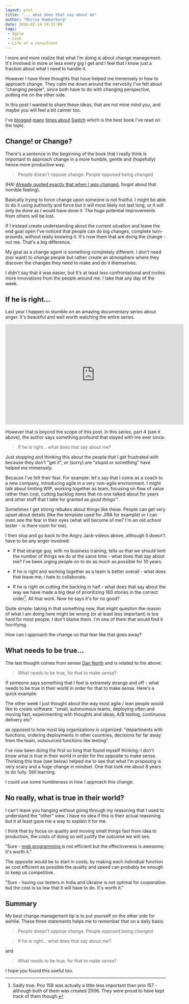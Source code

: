 ```yaml
---
layout: post
title: "... what does that say about me"
author: "Marcus Hammarberg"
date: 2016-02-14 19:21:09
tags:
 - Agile
 - Lean
 - Life of a consultant
---
```


I more and more realize that what I'm doing is about change management. It's involved in more or less every gig I get and I feel that I know just a fraction about what I need to handle it. 

However I have three thoughts that have helped me immensely in how to approach change. They calm me down around the nervosity I've felt about "changing people", since both have to do with changing perspective, putting me on the other side. 

In this post I wanted to share these ideas, that are not mine mind you, and maybe you will feel a bit calmer too. 

<!-- excerpt-end -->

I've [blogged](http://www.marcusoft.net/2012/09/applying-switch-framework-to-meetings.html) [many](http://www.marcusoft.net/2012/09/applying-switch-framework-to-meetings_6992.html) [times about](http://www.marcusoft.net/2015/10/changes-reasons-or-the-opposite.html) [Switch](http://heathbrothers.com/books/switch/) which is the best book I've read on the topic. 

## Change! or Change?

There's a sentence in the beginning of the book that I really think is important to approach change in a more humble, gentle and (hopefully) hence more productive way: 

<blockquote>People doesn't oppose change. People opposed being changed</blockquote>

(HA! [Already quoted exactly that when I *was* changed](http://www.marcusoft.net/2015/10/changes-reasons-or-the-opposite.html), forgot about that horrible feeling). 

Basically trying to force change *upon* someone is not fruitful. I might be able to do it using authority and force but it will most likely not last long, or it will only be done as *I* would have done it. The huge potential improvements from others will be lost. 

If I instead create understanding about the current situation and leave the end goal open I've noticed that people can do big changes, complete turn-arounds, without really knowing it. It's now them that are doing the change - not me. That's a big difference. 

My goal as a change agent is something completely different. I don't need (nor want) to *change* people but rather create an atmosphere where they discover the changes they need to make and do it themselves. 

I didn't say that it was easier, but it's at least less confrontational and invites more innovations from the people around me. I take that any day of the week. 

## If he is right...
Last year I happen to stumble on an amazing documentary series about anger. It's beautiful and well worth watching the entire series. 

<iframe width="560" height="315" src="https://www.youtube.com/embed/c6TrKkkVEhs?list=PLJA_jUddXvY62dhVThbeegLPpvQlR4CjF" frameborder="0" allowfullscreen></iframe>

However that is beyond the scope of this post. In this series, part 4 (see it above), the author says something profound that stayed with me ever since: 

<blockquote>If he is right... what does that say about me?</blockquote>

Just stopping and thinking this about the people that I get frustrated with because they don't "get it", or (sorry) are "stupid or something" have helped me immensely. 

Because I've felt their fear. For example: let's say that I come as a coach to a new company, introducing agile in a very non-agile environment. I might talk about limiting WIP, working together as team, focusing on flow of value rather than cost, cutting backlog items that no one talked about for years and other stuff that I take for granted as *good things*&trade;.

Sometimes I get strong rebukes about things like these. People can get very upset about details (like the template used for JIRA for example) or I can even see the fear in their eyes (what will become of me? I'm an old school tester - is there room for me). 

I then stop and go back to the Angry Jack-videos above, although it doesn't have to be any anger involved: 

* If that strange guy, with no business training, tells us that we should limit the number of things we do at the same time - what does that say about me? I've been urging people on to do as much as possible for 10 years. 

* If he is right and working together as a team is better overall - what does that leave me; i hate to collaborate.

* If he is right on cutting the backlog in half - what does that say about the way we have made a big deal of prioritizing 160 stories in the correct order[^1]. All that work. Now he says it's for no good? 

Quite simple: taking in that something new, that might question the reason of what I am doing here might be wrong (or at least less important) is too hard for most people. I don't blame them. I'm one of them that would find it horrifying. 

How can I approach the change so that fear like that goes away? 

## What needs to be true... 
The last thought comes from sensei [Dan North](http://dannorth.net/) and is related to the above: 

<blockquote>What needs to be true, for that to make sense?</blockquote>

If someone says something that I feel is extremely strange and off - what needs to be true in their world in order for that to make sense. Here's a quick example:

The other week I just thought about the way most agile / lean people would like to create software: "small, autonomous teams, deploying often and moving fast, experimenting with thoughts and ideas, A/B testing, continuous delivery etc" 

as opposed to how most big organizations is organized: "departments with functions, ordering deployments in other countries, decisions far far away from the team, outsourced functions like testing". 

I've now been doing the first so long that found myself thinking: I don't know what is true in their world in order for the opposite to make sense. Thinking this true (see below) helped me to see that what I'm proposing is very scary and a *huge* change in mindset. One that took me about 8 years to do fully. Still learning. 

I could use some humbleness in how I approach this change.

## No really, what is true in their world? 
I can't leave you hanging without going through my reasoning that I used to understand the "other" view. I have no idea if this is their actual reasoning but it at least gave me a way to explain it for me. 

I think that by focus on quality and moving small things fast from idea to production, the costs of doing so will justify the outcome we will see. 

"Sure - [mob programming ](http://codebetter.com/marcushammarberg/2013/08/06/mob-programming/)is not efficient but the effectiveness is awesome; it's worth it."

The opposite would be to start in costs; by making each individual function as cost efficient as possible the quality and speed can probably be enough to keep us competitive. 

"Sure - having our testers in India and Ukraine is not optimal for cooperation but the cost is so low that it will have to do. It's worth it."

## Summary
My best change management tip is to put yourself on the other side for awhile. These three statements helps me to remember that on a daily basis: 

<blockquote>People doesn't oppose change. People opposed being changed</blockquote>

<blockquote>If he is right... what does that say about me?</blockquote>

and 

<blockquote>What needs to be true, for that to make sense?</blockquote>

I hope you found this useful too. 

 [^1]: Sadly true. Prio 158 was actually a little less important than prio 157 - although both of them was created 2006. They were proud to have kept track of them though. 